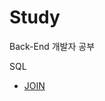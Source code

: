 # Study
Back-End 개발자 공부

SQL
- [JOIN](http://github.com/esperar/estudy/blob/master/Back-End/backend/auth.md](https://github.com/SeJin4019/Study/blob/main/SQL/JOIN.md)https://github.com/SeJin4019/Study/blob/main/SQL/JOIN.md)

